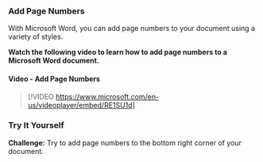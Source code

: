 ### Add Page Numbers
With Microsoft Word, you can add page numbers to your document using a variety of styles.

**Watch the following video to learn how to add page numbers to a Microsoft Word document.**


#### Video - Add Page Numbers

> [!VIDEO https://www.microsoft.com/en-us/videoplayer/embed/RE1SU1d]

### Try It Yourself

**Challenge:** Try to add page numbers to the bottom right corner of your document.


